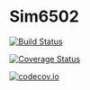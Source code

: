# Sim6502

[![Build Status](https://travis-ci.org/ExpandingMan/Sim6502.jl.svg?branch=master)](https://travis-ci.org/ExpandingMan/Sim6502.jl)

[![Coverage Status](https://coveralls.io/repos/ExpandingMan/Sim6502.jl/badge.svg?branch=master&service=github)](https://coveralls.io/github/ExpandingMan/Sim6502.jl?branch=master)

[![codecov.io](http://codecov.io/github/ExpandingMan/Sim6502.jl/coverage.svg?branch=master)](http://codecov.io/github/ExpandingMan/Sim6502.jl?branch=master)
